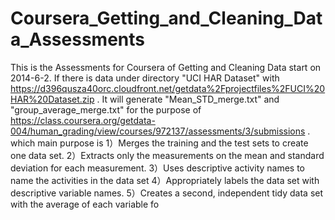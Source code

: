 Coursera_Getting_and_Cleaning_Data_Assessments
==============================================
This is the Assessments for Coursera of Getting and Cleaning Data start on 2014-6-2. If there is data under directory "UCI HAR Dataset" with  https://d396qusza40orc.cloudfront.net/getdata%2Fprojectfiles%2FUCI%20HAR%20Dataset.zip . It will generate "Mean_STD_merge.txt" and "group_average_merge.txt" for the purpose of https://class.coursera.org/getdata-004/human_grading/view/courses/972137/assessments/3/submissions . which main purpose is 
1）Merges the training and the test sets to create one data set.
2）Extracts only the measurements on the mean and standard deviation for each measurement. 
3）Uses descriptive activity names to name the activities in the data set
4）Appropriately labels the data set with descriptive variable names. 
5）Creates a second, independent tidy data set with the average of each variable fo 


